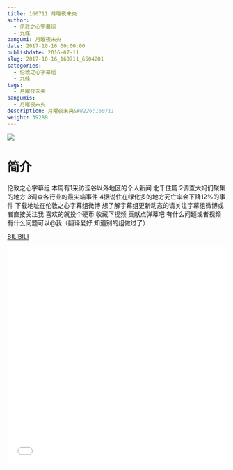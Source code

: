 ```yaml
---
title: 160711 月曜夜未央
author: 
  - 伦敦之心字幕组
  - 九條
bangumi: 月曜夜未央
date: 2017-10-16 00:00:00
publishdate: 2016-07-11
slug: 2017-10-16_160711_6504201
categories: 
  - 伦敦之心字幕组
  - 九條
tags: 
  - 月曜夜未央
bangumis: 
  - 月曜夜未央
description: 月曜夜未央&#8226;160711
weight: 39289
---
```


![](https://i.imgur.com/DGxEeVz.jpg)

# 简介  
伦敦之心字幕组 本周有1采访涩谷以外地区的个人新闻 北千住篇 2调查大妈们聚集的地方 3调查各行业的最尖端事件 4据说住在绿化多的地方死亡率会下降12%的事件 下载地址在伦敦之心字幕组微博 想了解字幕组更新动态的请关注字幕组微博或者直接关注我 喜欢的就投个硬币 收藏下视频 贡献点弹幕吧 有什么问题或者视频有什么问题可以@我（翻译爱好 知道别的组做过了）

  [BILIBILI](https://www.bilibili.com/video/av6504201/)


<div class="vcontainer">  <iframe class='video' src="//www.bilibili.com/blackboard/player.html?aid=6504201" width="100%" height="500" frameborder="0" allowfullscreen="allowfullscreen"></iframe></div>
